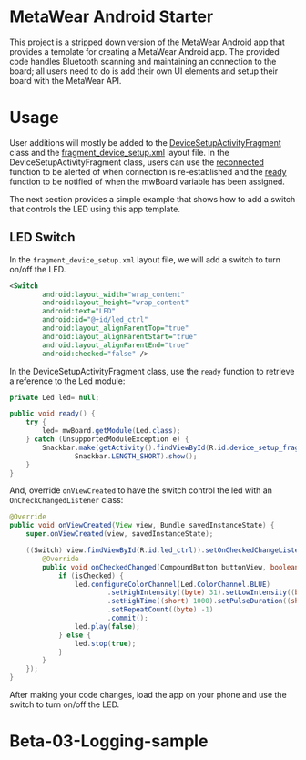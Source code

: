 # MetaWear Android Starter
This project is a stripped down version of the MetaWear Android app that provides a template for creating a MetaWear Android 
app.  The provided code handles Bluetooth scanning and maintaining an connection to the board; all users need to do is add their 
own UI elements and setup their board with the MetaWear API.

# Usage
User additions will mostly be added to the [DeviceSetupActivityFragment](https://github.com/mbientlab-projects/MetaWear-AndroidStarterApp/blob/master/app/src/main/java/com/mbientlab/metawear/starter/DeviceSetupActivityFragment.java) 
class and the [fragment_device_setup.xml](https://github.com/mbientlab-projects/MetaWear-AndroidStarterApp/blob/master/app/src/main/res/layout/fragment_device_setup.xml) 
layout file.  In the DeviceSetupActivityFragment class, users can use the [reconnected](https://github.com/mbientlab-projects/MetaWear-AndroidStarterApp/blob/master/app/src/main/java/com/mbientlab/metawear/starter/DeviceSetupActivityFragment.java#L105) 
function to be alerted of when connection is re-established and the [ready](https://github.com/mbientlab-projects/MetaWear-AndroidStarterApp/blob/master/app/src/main/java/com/mbientlab/metawear/starter/DeviceSetupActivityFragment.java#L110) 
function to be notified of when the mwBoard variable has been assigned.

The next section provides a simple example that shows how to add a switch that controls the LED using this app template.

## LED Switch
In the ``fragment_device_setup.xml`` layout file, we will add a switch to turn on/off the LED.  

```xml
<Switch
        android:layout_width="wrap_content"
        android:layout_height="wrap_content"
        android:text="LED"
        android:id="@+id/led_ctrl"
        android:layout_alignParentTop="true"
        android:layout_alignParentStart="true"
        android:layout_alignParentEnd="true"
        android:checked="false" />
```

In the DeviceSetupActivityFragment class, use the ``ready`` function to retrieve a reference to the Led module:

```java
private Led led= null;

public void ready() {
    try {
        led= mwBoard.getModule(Led.class);
    } catch (UnsupportedModuleException e) {
        Snackbar.make(getActivity().findViewById(R.id.device_setup_fragment), e.getMessage(), 
                Snackbar.LENGTH_SHORT).show();
    }
}
```

And, override ``onViewCreated`` to have the switch control the led with an ``OnCheckChangedListener`` class:

```java
@Override
public void onViewCreated(View view, Bundle savedInstanceState) {
    super.onViewCreated(view, savedInstanceState);

    ((Switch) view.findViewById(R.id.led_ctrl)).setOnCheckedChangeListener(new OnCheckedChangeListener() {
        @Override
        public void onCheckedChanged(CompoundButton buttonView, boolean isChecked) {
            if (isChecked) {
                led.configureColorChannel(Led.ColorChannel.BLUE)
                        .setHighIntensity((byte) 31).setLowIntensity((byte) 31)
                        .setHighTime((short) 1000).setPulseDuration((short) 1000)
                        .setRepeatCount((byte) -1)
                        .commit();
                led.play(false);
            } else {
                led.stop(true);
            }
        }
    });
}
```

After making your code changes, load the app on your phone and use the switch to turn on/off the LED.
# Beta-03-Logging-sample
